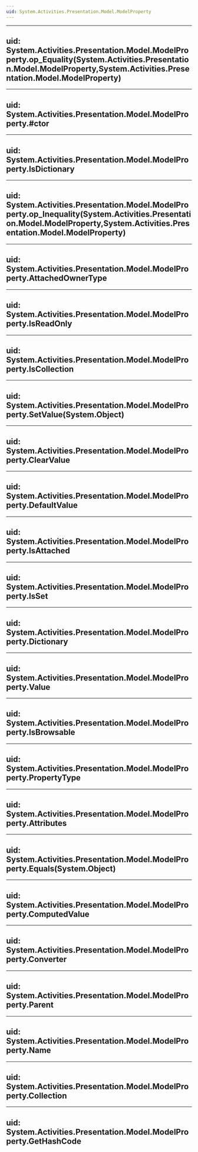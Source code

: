 ```yaml
---
uid: System.Activities.Presentation.Model.ModelProperty
---
```


---
uid: System.Activities.Presentation.Model.ModelProperty.op_Equality(System.Activities.Presentation.Model.ModelProperty,System.Activities.Presentation.Model.ModelProperty)
---

---
uid: System.Activities.Presentation.Model.ModelProperty.#ctor
---

---
uid: System.Activities.Presentation.Model.ModelProperty.IsDictionary
---

---
uid: System.Activities.Presentation.Model.ModelProperty.op_Inequality(System.Activities.Presentation.Model.ModelProperty,System.Activities.Presentation.Model.ModelProperty)
---

---
uid: System.Activities.Presentation.Model.ModelProperty.AttachedOwnerType
---

---
uid: System.Activities.Presentation.Model.ModelProperty.IsReadOnly
---

---
uid: System.Activities.Presentation.Model.ModelProperty.IsCollection
---

---
uid: System.Activities.Presentation.Model.ModelProperty.SetValue(System.Object)
---

---
uid: System.Activities.Presentation.Model.ModelProperty.ClearValue
---

---
uid: System.Activities.Presentation.Model.ModelProperty.DefaultValue
---

---
uid: System.Activities.Presentation.Model.ModelProperty.IsAttached
---

---
uid: System.Activities.Presentation.Model.ModelProperty.IsSet
---

---
uid: System.Activities.Presentation.Model.ModelProperty.Dictionary
---

---
uid: System.Activities.Presentation.Model.ModelProperty.Value
---

---
uid: System.Activities.Presentation.Model.ModelProperty.IsBrowsable
---

---
uid: System.Activities.Presentation.Model.ModelProperty.PropertyType
---

---
uid: System.Activities.Presentation.Model.ModelProperty.Attributes
---

---
uid: System.Activities.Presentation.Model.ModelProperty.Equals(System.Object)
---

---
uid: System.Activities.Presentation.Model.ModelProperty.ComputedValue
---

---
uid: System.Activities.Presentation.Model.ModelProperty.Converter
---

---
uid: System.Activities.Presentation.Model.ModelProperty.Parent
---

---
uid: System.Activities.Presentation.Model.ModelProperty.Name
---

---
uid: System.Activities.Presentation.Model.ModelProperty.Collection
---

---
uid: System.Activities.Presentation.Model.ModelProperty.GetHashCode
---
